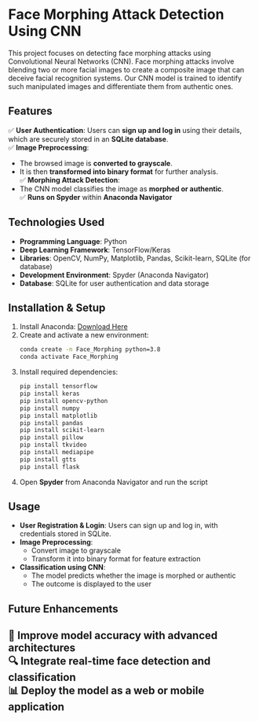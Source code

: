 # Face Morphing Attack Detection Using CNN

This project focuses on detecting face morphing attacks using Convolutional Neural Networks (CNN). Face morphing attacks involve blending two or more facial images to create a composite image that can deceive facial recognition systems. Our CNN model is trained to identify such manipulated images and differentiate them from authentic ones.  

## Features  
✅ **User Authentication**: Users can **sign up and log in** using their details, which are securely stored in an **SQLite database**.  
✅ **Image Preprocessing**:  
   - The browsed image is **converted to grayscale**.  
   - It is then **transformed into binary format** for further analysis.  
✅ **Morphing Attack Detection**:  
   - The CNN model classifies the image as **morphed or authentic**.  
✅ **Runs on Spyder** within **Anaconda Navigator**  


## Technologies Used  
- **Programming Language**: Python  
- **Deep Learning Framework**: TensorFlow/Keras  
- **Libraries**: OpenCV, NumPy, Matplotlib, Pandas, Scikit-learn, SQLite (for database)  
- **Development Environment**: Spyder (Anaconda Navigator)  
- **Database**: SQLite for user authentication and data storage  

## Installation & Setup  
1. Install Anaconda: [Download Here](https://www.anaconda.com/)  
2. Create and activate a new environment:  
   ```bash
   conda create -n Face_Morphing python=3.8  
   conda activate Face_Morphing  
   ```
3. Install required dependencies:  
   ```bash
   pip install tensorflow
   pip install keras
   pip install opencv-python
   pip install numpy
   pip install matplotlib
   pip install pandas
   pip install scikit-learn
   pip install pillow
   pip install tkvideo
   pip install mediapipe
   pip install gtts
   pip install flask  
   ```
4. Open **Spyder** from Anaconda Navigator and run the script  

## Usage  
- **User Registration & Login**: Users can sign up and log in, with credentials stored in SQLite.  
- **Image Preprocessing**:  
  - Convert image to grayscale  
  - Transform it into binary format for feature extraction  
- **Classification using CNN**:  
  - The model predicts whether the image is morphed or authentic  
  - The outcome is displayed to the user
 
## Future Enhancements  
🚀 Improve model accuracy with advanced architectures  
🔍 Integrate real-time face detection and classification  
📊 Deploy the model as a web or mobile application  
---
